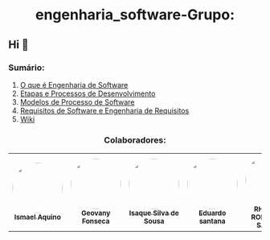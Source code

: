 # <h1 align="center">engenharia_software-Grupo:</h1>
  ## Hi 👋
### Sumário:
1. <a href="https://github.com/EDU0007/engenharia_software/wiki/O-que-%C3%A9-Engenharia-de-Software%3F">O que é Engenharia de Software</a>
2. <a href="https://github.com/EDU0007/engenharia_software/wiki/Etapas-e-Processos-de-Desenvolvimento">Etapas e Processos de Desenvolvimento</a>
3. <a href="https://github.com/EDU0007/engenharia_software/wiki/Modelos-de-Processo-de-Softwares">Modelos de Processo de Software</a>
4. <a href="https://github.com/EDU0007/engenharia_software/wiki/Requisitos-de-Software-e-Engenharia-de-Requisitos">Requisitos de Software e Engenharia de Requisitos</a>
6. [Wiki](https://github.com/EDU0007/engenharia_software/wiki)
 <h3 align="center"> Colaboradores:</h3>
 
<table align="center">
  <tr>
    <td align="center"><a href="https://github.com/aquino-mael"><img style="border-radius: 50%;" src="https://avatars.githubusercontent.com/u/49046052?s=400&u=11dcfcfade3735117a4fb29fe909cc210378904d&v=4" width="100px;" alt=""/><br /><sub><b>Ismael Aquino</b></sub></a><br /></td>
    <td align="center"><a href="https://rocketseat.com.br"><img style="border-radius: 50%;" src="https://avatars.githubusercontent.com/u/64994550?s=400&u=652a9486db33fab6e8dbd9cdd2d960b0dc52663e&v=4" width="100px;" alt=""/><br /><sub><b>Geovany Fonseca</b></sub></a><br /></td>
    <td align="center"><a href="https://github.com/isaquesil"><img style="border-radius: 50%;" src="https://avatars.githubusercontent.com/u/72052275?v=4&u=071f7791bb03f8e102d835bdb9c2f0d3d24e8a34&v=" width="100px;" alt=""/><br /><sub><b>Isaque Silva de Sousa</b></sub></a><br /></td>
    <td align="center"><a href="https://github.com/EDU0007"><img style="border-radius: 50%;" src="https://avatars.githubusercontent.com/u/55513247?s=60&v=4&u=071f7791bb03f8e102d835bdb9c2f0d3d24e8a34&v=" width="100px;" alt=""/><br /><sub><b>Eduardo santana</b></sub></a><br /></td>
   <td align="center"><a href="https://github.com/Rhassancoding"><img style="border-radius: 50%;" src="https://avatars.githubusercontent.com/u/61627687?v=4" width="100px;" alt=""/><br /><sub><b>RHASSAN RODRIGUES SANTOS</b></sub></a><br /></td>
    <td align="center"><a href="https://github.com/hygorr23"><img style="border-radius: 50%;" src="https://avatars.githubusercontent.com/u/65869986?v=4" width="100px;" alt=""/><br /><sub><b>Igor Rodrigues</b></sub></a><br /></td>
    <td align="center"><a href="https://github.com/ffgusttavo"><img style="border-radius: 50%;" src="https://avatars.githubusercontent.com/u/49046192?v=4" width="100px;" alt=""/><br /><sub><b>Igor Rodrigues</b></sub></a><br /></td>
  </tr>
</table>
